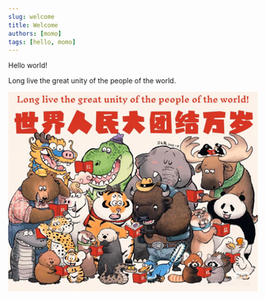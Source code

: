 ```yaml
---
slug: welcome
title: Welcome
authors: [momo]
tags: [hello, momo]
---
```


Hello world!

Long live the great unity of the people of the world.

![long-live-the-great-unity.jpg](./long-live-the-great-unity.jpg)

<!-- truncate -->



